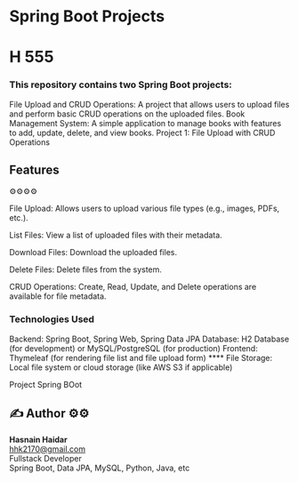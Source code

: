 <h1>Spring Boot Projects</h1>
<h1>H 555
<h3>This repository contains two Spring Boot projects:</h3>

<p>File Upload and CRUD Operations: A project that allows users to upload files and perform basic CRUD operations on the uploaded files.
Book Management System: A simple application to manage books with features to add, update, delete, and view books.
Project 1: File Upload with CRUD Operations</p>
<h2>Features</h2>
⚙️⚙️⚙️⚙️
<p>File Upload: Allows users to upload various file types (e.g., images, PDFs, etc.).</p>
<p>List Files: View a list of uploaded files with their metadata.</p>
<p>Download Files: Download the uploaded files.</p>
<p>Delete Files: Delete files from the system.</p>
<p>CRUD Operations: Create, Read, Update, and Delete operations are available for file metadata.</p>
<h3>Technologies Used</h3>
<p>Backend: Spring Boot, Spring Web, Spring Data JPA
Database: H2 Database (for development) or MySQL/PostgreSQL (for production)
Frontend: Thymeleaf (for rendering file list and file upload form)
****
File Storage: Local file system or cloud storage (like AWS S3 if applicable)</p>

<list>Project</list>
<a></a>
<khan>Spring BOot</khan>
## ✍️ Author ⚙️⚙️

**Hasnain Haidar**  
hhk2170@gmail.com  
Fullstack Developer  
Spring Boot, Data JPA, MySQL, Python, Java, etc
